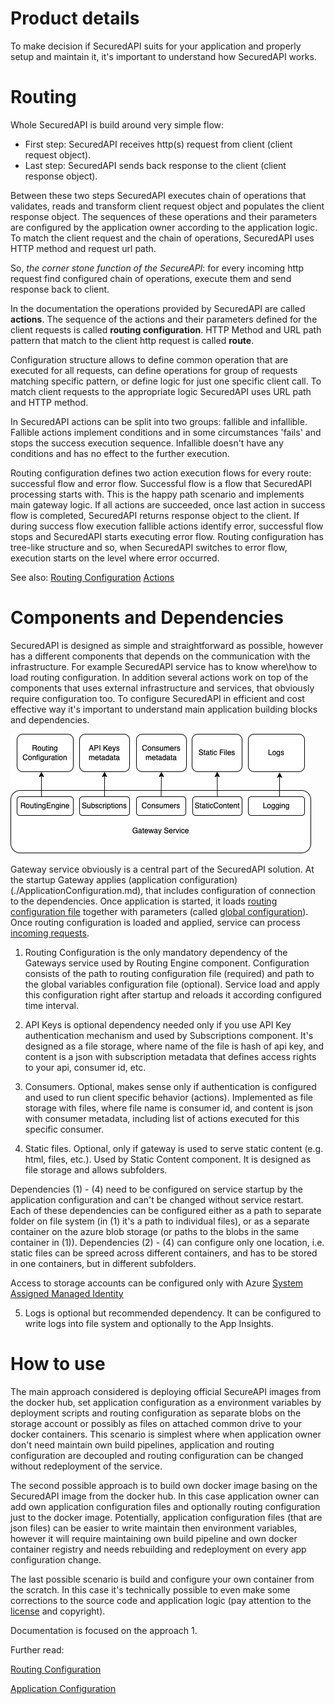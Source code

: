 # Product details

To make decision if SecuredAPI suits for your application and properly setup and maintain it, it's important to understand how SecuredAPI works. 

# Routing

Whole SecuredAPI is build around very simple flow:
* First step: SecuredAPI receives http(s) request from client (client request object).
* Last step: SecuredAPI sends back response to the client (client response object).

Between these two steps SecuredAPI executes chain of operations that validates, reads and transform client request object and populates the client response object. The sequences of these operations and their parameters are configured by the application owner according to the application logic. To match the client request and the chain of operations, SecuredAPI uses HTTP method and request url path.

So, *the corner stone function of the SecureAPI*: for every incoming http request find configured chain of operations, execute them and send response back to client.

In the documentation the operations provided by SecuredAPI are called **actions**. The sequence of the actions and their parameters defined for the client requests is called **routing configuration**. HTTP Method and URL path pattern that match to the client http request is called **route**.

Configuration structure allows to define common operation that are executed for all requests, can define operations for group of requests matching specific pattern, or define logic for just one specific client call. To match client requests to the appropriate logic SecuredAPI uses URL path and HTTP method.

In SecuredAPI actions can be split into two groups: fallible and infallible. Fallible actions implement conditions and in some circumstances 'fails' and stops the success execution sequence. Infallible doesn't have any conditions and has no effect to the further execution.

Routing configuration defines two action execution flows for every route: successful flow and error flow. Successful flow is a flow that SecuredAPI processing starts with. This is the happy path scenario and implements main gateway logic. If all actions are succeeded, once last action in success flow is completed, SecuredAPI returns response object to the client. If during success flow execution fallible actions identify error, successful flow stops and SecuredAPI starts executing error flow. Routing configuration has tree-like structure and so, when SecuredAPI switches to error flow, execution starts on the level where error occurred.

See also:
[Routing Configuration](./RoutingConfiguration.md)
[Actions](./Actions.md)

# Components and Dependencies

SecuredAPI is designed as simple and straightforward as possible, however has a different components that depends on the communication with the infrastructure. For example SecuredAPI service has to know where\how to load routing configuration. In addition several actions work on top of the components that uses external infrastructure and services, that obviously require configuration too. To configure SecuredAPI in efficient and cost effective way it's important to understand main application building blocks and dependencies.

![](./../Img/dependencies.png)

Gateway service obviously is a central part of the SecuredAPI solution. At the startup Gateway applies (application configuration)(./ApplicationConfiguration.md), that includes configuration of connection to the dependencies. Once application is started, it loads [routing configuration file](./RoutingConfiguration.md) together with parameters (called [global configuration](./GlobalVariablesConfiguration.md)). Once routing configuration is loaded and applied, service can process [incoming requests](./Routing.md).

1. Routing Configuration is the only mandatory dependency of the Gateways service used by Routing Engine component. Configuration consists of the path to routing configuration file (required) and path to the global variables configuration file (optional). Service load and apply this configuration right after startup and reloads it according configured time interval.

2. API Keys is optional dependency needed only if you use API Key authentication mechanism and used by Subscriptions component. It's designed as a file storage, where name of the file is hash of api key, and content is a json with subscription metadata that defines access rights to your api, consumer id, etc.

3. Consumers. Optional, makes sense only if authentication is configured and used to run client specific behavior (actions). Implemented as file storage with files, where file name is consumer id, and content is json with consumer metadata, including list of actions executed for this specific consumer.

4. Static files. Optional, only if gateway is used to serve static content (e.g. html, files, etc.). Used by Static Content component. It is designed as file storage and allows subfolders. 

Dependencies (1) - (4) need to be configured on service startup by the application configuration and can't be changed without service restart. Each of these dependencies can be configured either as a path to separate folder on file system (in (1) it's a path to individual files), or as a separate container on the azure blob storage (or paths to the blobs in the same container in (1)). Dependencies (2) - (4) can configure only one location, i.e. static files can be spreed across different containers, and has to be stored in one containers, but in different subfolders.

Access to storage accounts can be configured only with Azure [System Assigned Managed Identity](https://learn.microsoft.com/en-us/entra/identity/managed-identities-azure-resources/overview)

5. Logs is optional but recommended dependency. It can be configured to write logs into file system and optionally to the App Insights.

# How to use

The main approach considered is deploying official SecureAPI images from the docker hub, set application configuration as a environment variables by deployment scripts and routing configuration as separate blobs on the storage account or possibly as files on attached common drive to your docker containers. This scenario is simplest where when application owner don't need maintain own build pipelines, application and routing configuration are decoupled and routing configuration can be changed without redeployment of the service.

The second possible approach is to build own docker image basing on the SecuredAPI image from the docker hub. In this case application owner can add own application configuration files and optionally routing configuration just to the docker image. Potentially, application configuration files (that are json files) can be easier to write maintain then environment variables, however it will require maintaining own build pipeline and own docker container registry and needs rebuilding and redeployment on every app configuration change. 

The last possible scenario is build and configure your own container from the scratch. In this case it's technically possible to even make some corrections to the source code and application logic (pay attention to the [license](./../../LICENSE.txt) and copyright).

Documentation is focused on the approach 1.

Further read:

[Routing Configuration](./RoutingConfiguration.md)

[Application Configuration](./ApplicationConfiguration.md)